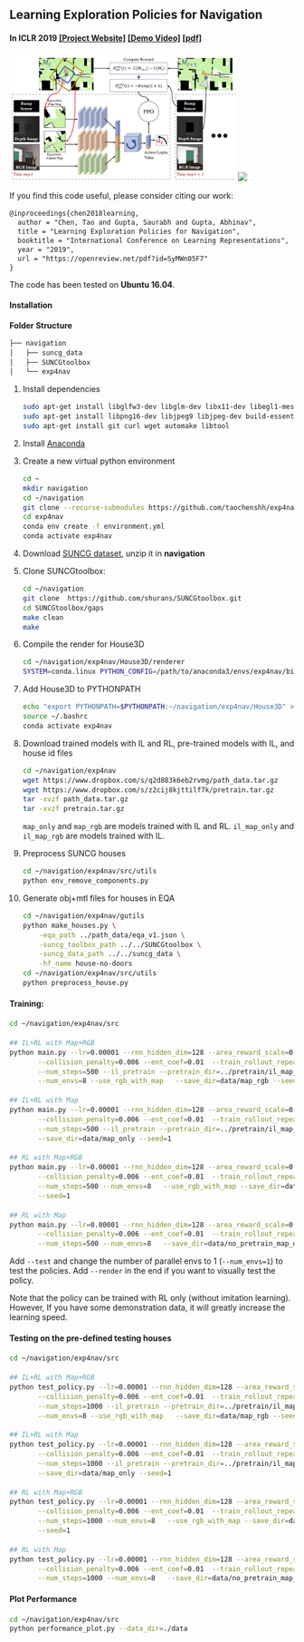 ## Learning Exploration Policies for Navigation
#### In ICLR 2019 [[Project Website]](https://sites.google.com/view/exploration-for-nav/) [[Demo Video]](https://youtu.be/qenGbObEkOI) [[pdf]](https://openreview.net/pdf?id=SyMWn05F7)

<img src='net.jpg' width="400"> <img src="https://thumbs.gfycat.com/ScarceChiefAsianconstablebutterfly-size_restricted.gif" width="400">

If you find this code useful, please consider citing our work:

	@inproceedings{chen2018learning,
	  author = "Chen, Tao and Gupta, Saurabh and Gupta, Abhinav",
	  title = "Learning Exploration Policies for Navigation",
	  booktitle = "International Conference on Learning Representations",
	  year = "2019",
	  url = "https://openreview.net/pdf?id=SyMWn05F7"
	}

The code has been tested on **Ubuntu 16.04**.

#### Installation

**Folder Structure**

```bash
├── navigation
│   ├── suncg_data
│   ├── SUNCGtoolbox
│   └── exp4nav
```

1. Install dependencies
	```bash
	sudo apt-get install libglfw3-dev libglm-dev libx11-dev libegl1-mesa-dev libpng-dev
	sudo apt-get install libpng16-dev libjpeg9 libjpeg-dev build-essential pkg-config
	sudo apt-get install git curl wget automake libtool
	```

1. Install [Anaconda](https://www.anaconda.com/download/#linux)

1. Create a new virtual python environment
	```bash
	cd ~
	mkdir navigation
	cd ~/navigation
	git clone --recurse-submodules https://github.com/taochenshh/exp4nav.git
	cd exp4nav
	conda env create -f environment.yml
	conda activate exp4nav
	```

1. Download [SUNCG dataset](http://suncg.cs.princeton.edu/#), unzip it in **navigation**

1. Clone SUNCGtoolbox:
	```bash
	cd ~/navigation
	git clone  https://github.com/shurans/SUNCGtoolbox.git
	cd SUNCGtoolbox/gaps
	make clean 
	make
	```

1. Compile the render for House3D
	```bash
	cd ~/navigation/exp4nav/House3D/renderer
	SYSTEM=conda.linux PYTHON_CONFIG=/path/to/anaconda3/envs/exp4nav/bin/python3-config make -j
	```

1. Add House3D to PYTHONPATH
	```bash
	echo "export PYTHONPATH=$PYTHONPATH:~/navigation/exp4nav/House3D" >> ~/.bashrc
	source ~/.bashrc
	conda activate exp4nav
	```

1. Download trained models with IL and RL, pre-trained models with IL, and house id files

	```bash
	cd ~/navigation/exp4nav
	wget https://www.dropbox.com/s/q2d883k6eb2rvmg/path_data.tar.gz
	wget https://www.dropbox.com/s/z2cij8kjttilf7k/pretrain.tar.gz
	tar -xvzf path_data.tar.gz
	tar -xvzf pretrain.tar.gz
	```
    `map_only` and `map_rgb` are models trained with IL and RL. `il_map_only` and `il_map_rgb` are models trained with IL.



1. Preprocess SUNCG houses
	```bash
	cd ~/navigation/exp4nav/src/utils
	python env_remove_components.py
	```

1. Generate obj+mtl files for houses in EQA
	```bash
	cd ~/navigation/exp4nav/gutils
	python make_houses.py \
	    -eqa_path ../path_data/eqa_v1.json \
	    -suncg_toolbox_path ../../SUNCGtoolbox \
	    -suncg_data_path ../../suncg_data \
	    -hf_name house-no-doors
	cd ~/navigation/exp4nav/src/utils
	python preprocess_house.py
	```

#### Training:

```bash
cd ~/navigation/exp4nav/src

## IL+RL with Map+RGB
python main.py --lr=0.00001 --rnn_hidden_dim=128 --area_reward_scale=0.0005 --gamma=0.999 \
       --collision_penalty=0.006 --ent_coef=0.01  --train_rollout_repeat=2 --max_depth=3 \
       --num_steps=500 --il_pretrain --pretrain_dir=../pretrain/il_map_rgb/model  \
       --num_envs=8 --use_rgb_with_map   --save_dir=data/map_rgb --seed=1

## IL+RL with Map
python main.py --lr=0.00001 --rnn_hidden_dim=128 --area_reward_scale=0.0005 --gamma=0.999 \
       --collision_penalty=0.006 --ent_coef=0.01  --train_rollout_repeat=2 --max_depth=3 \
       --num_steps=500 --il_pretrain --pretrain_dir=../pretrain/il_map_only/model  --num_envs=8  \
       --save_dir=data/map_only --seed=1

## RL with Map+RGB
python main.py --lr=0.00001 --rnn_hidden_dim=128 --area_reward_scale=0.0005 --gamma=0.999 \
       --collision_penalty=0.006 --ent_coef=0.01  --train_rollout_repeat=2 --max_depth=3 \
       --num_steps=500 --num_envs=8   --use_rgb_with_map --save_dir=data/no_pretrain_map_rgb \
       --seed=1

## RL with Map
python main.py --lr=0.00001 --rnn_hidden_dim=128 --area_reward_scale=0.0005 --gamma=0.999 \
       --collision_penalty=0.006 --ent_coef=0.01  --train_rollout_repeat=2 --max_depth=3 \
       --num_steps=500 --num_envs=8   --save_dir=data/no_pretrain_map_only --seed=1
```

Add `--test` and change the number of parallel envs to 1 (`--num_envs=1`) to test the policies. Add `--render` in the end if you want to visually test the policy.

Note that the policy can be trained with RL only (without imitation learning). However, If you have some demonstration data, it will greatly increase the learning speed.


#### Testing on the pre-defined testing houses

```bash
cd ~/navigation/exp4nav/src

## IL+RL with Map+RGB
python test_policy.py --lr=0.00001 --rnn_hidden_dim=128 --area_reward_scale=0.0005 --gamma=0.999 \
       --collision_penalty=0.006 --ent_coef=0.01  --train_rollout_repeat=2 --max_depth=3 \
       --num_steps=1000 --il_pretrain --pretrain_dir=../pretrain/il_map_rgb/model  \
       --num_envs=8 --use_rgb_with_map   --save_dir=data/map_rgb --seed=1

## IL+RL with Map
python test_policy.py --lr=0.00001 --rnn_hidden_dim=128 --area_reward_scale=0.0005 --gamma=0.999 \
       --collision_penalty=0.006 --ent_coef=0.01  --train_rollout_repeat=2 --max_depth=3 \
       --num_steps=1000 --il_pretrain --pretrain_dir=../pretrain/il_map_only/model  --num_envs=8  \
       --save_dir=data/map_only --seed=1

## RL with Map+RGB
python test_policy.py --lr=0.00001 --rnn_hidden_dim=128 --area_reward_scale=0.0005 --gamma=0.999 \
       --collision_penalty=0.006 --ent_coef=0.01  --train_rollout_repeat=2 --max_depth=3 \
       --num_steps=1000 --num_envs=8   --use_rgb_with_map --save_dir=data/no_pretrain_map_rgb \
       --seed=1

## RL with Map
python test_policy.py --lr=0.00001 --rnn_hidden_dim=128 --area_reward_scale=0.0005 --gamma=0.999 \
       --collision_penalty=0.006 --ent_coef=0.01  --train_rollout_repeat=2 --max_depth=3 \
       --num_steps=1000 --num_envs=8   --save_dir=data/no_pretrain_map_only --seed=1

```

#### Plot Performance

```bash
cd ~/navigation/exp4nav/src
python performance_plot.py --data_dir=./data
```